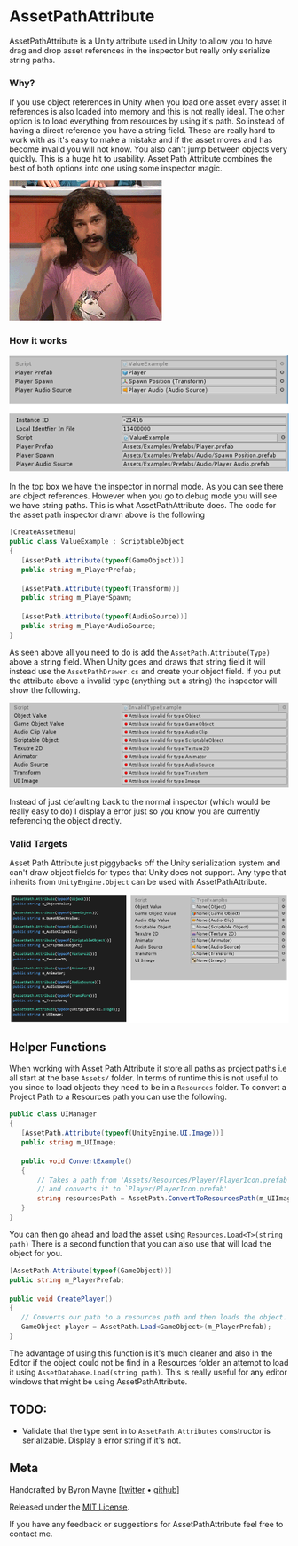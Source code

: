 # AssetPathAttribute

AssetPathAttribute is a Unity attribute used in Unity to allow you to have drag and drop asset references in the inspector but really only serialize string paths.


### Why?
If you use object references in Unity when you load one asset every asset it references is also loaded into memory and this is not really ideal. The other option is to load everything from resources by using it's path. So instead of having a direct reference you have a string field. These are really hard to work with as it's easy to make a mistake and if the asset moves and has become invalid you will not know. You also can't jump between objects very quickly. This is a huge hit to usability. Asset Path Attribute combines the best of both options into one using some inspector magic. 

![](./images/Magic.gif)



### How it works

![](./images/TrueValues.png)

 In the top box we have the inspector in normal mode. As you can see there are object references. However when you go to debug mode you will see we have string paths. This is what AssetPathAttribute does. The code for the asset path inspector drawn above is the following


 ```csharp
 [CreateAssetMenu]
public class ValueExample : ScriptableObject
{
    [AssetPath.Attribute(typeof(GameObject))]
    public string m_PlayerPrefab;

    [AssetPath.Attribute(typeof(Transform))]
    public string m_PlayerSpawn;

    [AssetPath.Attribute(typeof(AudioSource))]
    public string m_PlayerAudioSource;
}
 ```

 As seen above all you need to do is add the `AssetPath.Attribute(Type)` above a string field. When Unity goes and draws that string field it will instead use the `AssetPathDrawer.cs` and create your object field. If you put the attribute above a invalid type (anything but a string) the inspector will show the following.

 ![](./images/InvalidTypes.PNG)

 Instead of just defaulting back to the normal inspector (which would be really easy to do) I display a error just so you know you are currently referencing the object directly. 


 ### Valid Targets
 Asset Path Attribute just piggybacks off the Unity serialization system and can't draw object fields for types that Unity does not support. Any type that inherits from `UnityEngine.Object` can be used with AssetPathAttribute. 

  ![](./images/SupportedTypes.png)

 ## Helper Functions
 When working with Asset Path Attribute it store all paths as project paths i.e all start at the base `Assets/` folder. In terms of runtime this is not useful to you since to load objects they need to be in a `Resources` folder. To convert a Project Path to a Resources path you can use the following.
 ```csharp
 public class UIManager
 {
    [AssetPath.Attribute(typeof(UnityEngine.UI.Image))]
    public string m_UIImage;

    public void ConvertExample()
    {
        // Takes a path from 'Assets/Resources/Player/PlayerIcon.prefab'
        // and converts it to `Player/PlayerIcon.prefab'
        string resourcesPath = AssetPath.ConvertToResourcesPath(m_UIImage);
    }
 }
 ```

 You can then go ahead and load the asset using `Resources.Load<T>(string path)` There is a second function that you can also use that will load the object for you.
 ```csharp
[AssetPath.Attribute(typeof(GameObject))]
public string m_PlayerPrefab;

public void CreatePlayer()
{
    // Converts our path to a resources path and then loads the object.
    GameObject player = AssetPath.Load<GameObject>(m_PlayerPrefab);
}
 ```
 The advantage of using this function is it's much cleaner and also in the Editor if the object could not be find in a Resources folder an attempt to load it using `AssetDatabase.Load(string path)`. This is really useful for any editor windows that might be using AssetPathAttribute. 


 ## TODO:
 * Validate that the type sent in to `AssetPath.Attributes` constructor is serializable. Display a error string if it's not.

 
## Meta

Handcrafted by Byron Mayne [[twitter](https://twitter.com/byMayne) &bull; [github](https://github.com/ByronMayne)]

Released under the [MIT License](http://www.opensource.org/licenses/mit-license.php).

If you have any feedback or suggestions for AssetPathAttribute feel free to contact me. 

